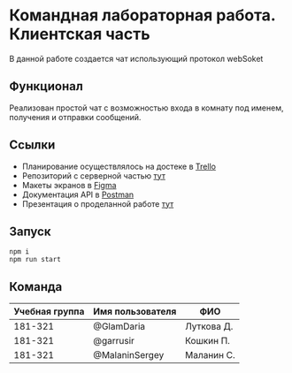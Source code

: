 # Командная лабораторная работа. Клиентская часть
В данной работе создается чат использующий протокол webSoket

## Функционал
Реализован простой чат с возможностью входа в комнату под именем, получения и отправки сообщений.

## Ссылки
 - Планирование осуществлялось на достеке в [Trello](https://trello.com/b/YbA620dO/%D0%B7%D0%B0%D0%B4%D0%B0%D1%87%D0%B8)   
 - Репозиторий с серверной частью [тут](https://github.com/Garrusir/ws-chat-api)   
 - Макеты экранов в [Figma](https://www.figma.com/file/VmssYXHjN0R6DQFUmk7oC6/Ws-chat)  
 - Документация API в [Postman](https://documenter.getpostman.com/view/12265159/TVzNJKvJ)
 - Презентация о проделанной работе [тут](https://docs.google.com/presentation/d/12DdWBth5RziM9QOaTZ1Liepen_Io6fJreL0GM2kxPnM/edit?usp=sharing)

## Запуск
    npm i
    npm run start

## Команда
| Учебная группа | Имя пользователя | ФИО        |
| -------------- | ---------------- | ---------- |
| 181-321        | @GlamDaria       | Луткова Д. |
| 181-321        | @garrusir        | Кошкин П.  |
| 181-321        | @MalaninSergey   | Маланин С. |



